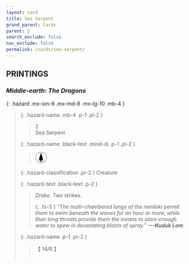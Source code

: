 ```yaml
---
layout: card
title: Sea Serpent
grand_parent: Cards
parent: S
search_exclude: false
nav_exclude: false
permalink: /cards/sea-serpent/
---
```


## PRINTINGS


### _Middle-earth: The Dragons_

{: .hazard .mx-sm-6 .mx-md-8 .mx-lg-10 .mb-4 }
> {: .hazard-name .mb-4 .p-1 .pl-2 }
> > <div class="hazard-mp">2</div>
> > <div class="card-name">Sea Serpent</div>
>
> {: .hazard-name .black-text .mind-di .p-1 .pl-2 }
> > ![](/assets/images/wilderness.svg)
>
> {: .hazard-classification .pr-2 }
> Creature
>
> {: .hazard-text .black-text .p-2 }
> > _Drake._ Two strikes. 
> > 
> > {: .fs-3 } 
> > _“The multi-chambered lungs of the neniloki permit them to swim beneath the waves for an hour or more, while their long throats provide them the means to store enough water to spew in devastating blasts of spray."_ ***---&#65279;Kuduk Lore*** 
>
> {: .hazard-name .p-1 .pr-2 }
> > <div class="card-shield">【 14/6 】</div>
> > <div class="card-corruption">&nbsp;</div>
